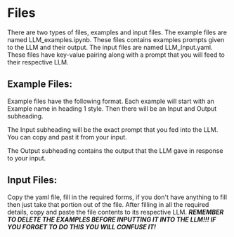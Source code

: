 # Files

There are two types of files, examples and input files. The example files are named LLM_examples.ipynb. These files contains
examples prompts given to the LLM and their output. The input files are named LLM_Input.yaml. These files have key-value pairing along with a prompt
that you will feed to their respective LLM.

## Example Files:

Example files have the following format. Each example will start with an Example name in heading 1 style. Then there will be an Input and Output subheading. 

The Input subheading will be the exact prompt that you fed into the LLM. You can copy and past it from your input.

The Output subheading contains the output that the LLM gave in response to your input.

## Input Files:

Copy the yaml file, fill in the required forms, if you don't have anything to fill then just take that portion out of the file. After filling in all the
required details, copy and paste the file contents to its respective LLM. 
***REMEMBER TO DELETE THE EXAMPLES BEFORE INPUTTING IT INTO THE LLM!!! IF YOU FORGET TO DO THIS YOU WILL CONFUSE IT!***